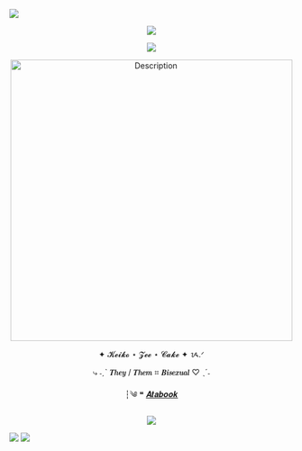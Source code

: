 ![](https://github.com/user-attachments/assets/fbb2f7ab-3437-4200-8b75-db559dd4bef1)


<div align="center">
  
![](https://komarev.com/ghpvc/?username=AutisticDetective&color=blue&style=plastic&label="Protecting_what's_important_to_you_is_a_given")

![](https://github.com/user-attachments/assets/e66d5b9d-f39f-491e-a105-54267663ec93)

 <img src="https://github.com/user-attachments/assets/536a516d-532f-4324-81c4-153fa571c94b" alt="Description" width="500">

 
✦ 𝓚𝓮𝓲𝓴𝓸 ⋆ 𝓩𝓮𝓮 ⋆ 𝓒𝓪𝓴𝓮 ✦ ᝰ.ᐟ

⤷ ˗ˏˋ 𝑻𝒉𝒆𝒚 / 𝑻𝒉𝒆𝒎   ⌗   𝑩𝒊𝒔𝒆𝒙𝒖𝒂𝒍 ♡ ˎˊ˗


┆༄ ❝ [𝑨𝒕𝒂𝒃𝒐𝒐𝒌](https://imverrydelulu.atabook.org)

![](https://github.com/user-attachments/assets/e66d5b9d-f39f-491e-a105-54267663ec93)

</div>

![](https://github.com/user-attachments/assets/9c142e03-8eec-4cb4-a8cf-bac030f9aab4)
![](https://github.com/user-attachments/assets/b2f7db12-a5d3-473b-899f-e30ed5f3ff1f)

